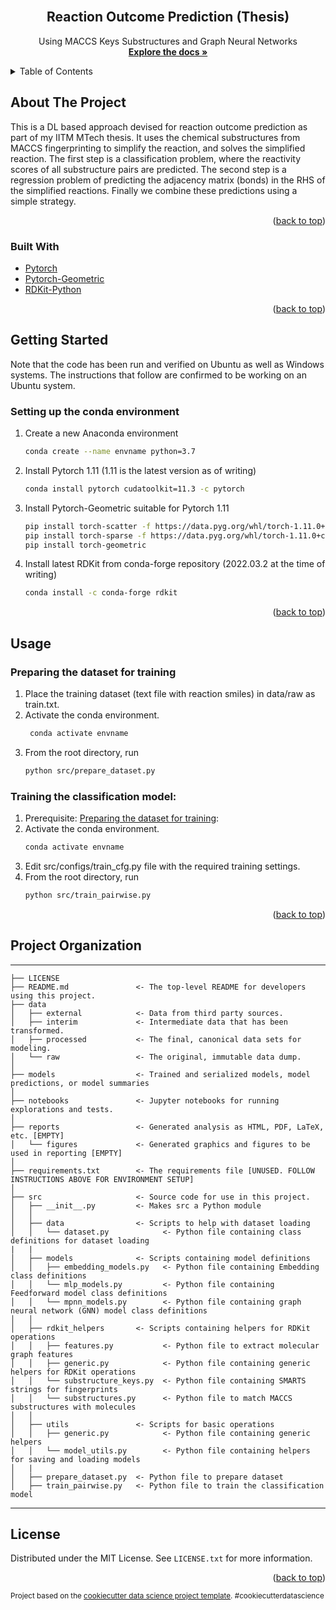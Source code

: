 <div id="top"></div>

<!-- PROJECT LOGO -->
<br />
<div align="center">

<h2 align="center">Reaction Outcome Prediction (Thesis)</h2>

  <p align="center">
    Using MACCS Keys Substructures and Graph Neural Networks
    <br />
    <a href="#about-the-project"><strong>Explore the docs »</strong></a>
  </p>
</div>

<!-- TABLE OF CONTENTS -->
<details>
  <summary>Table of Contents</summary>
  <ol>
    <li>
      <a href="#about-the-project">About The Project</a>
      <ul>
        <li><a href="#built-with">Built With</a></li>
      </ul>
    </li>
    <li>
      <a href="#getting-started">Getting Started</a>
      <ul>
        <li><a href="#setting-up-the-conda-environment">Installation</a></li>
      </ul>
    </li>
    <li>
      <a href="#usage">Usage</a>
      <ul>
        <li><a href="#preparing-the-dataset-for-training">Preparing the dataset</a></li>
        <li><a href="#training-the-classification-model">Training the classification model</a></li>
      </ul>
    </li>
    
    <li><a href="#project-organization">Project Organization</a></li>
    <li><a href="#license">License</a></li>
  </ol>
</details>

<!-- ABOUT THE PROJECT -->

## About The Project

This is a DL based approach devised for reaction outcome prediction as part of my IITM MTech thesis. It uses the chemical substructures from MACCS fingerprinting to simplify the reaction, and solves the simplified reaction. The first step is a classification problem, where the reactivity scores of all substructure pairs are predicted. The second step is a regression problem of predicting the adjacency matrix (bonds) in the RHS of the simplified reactions. Finally we combine these predictions using a simple strategy. 

<p align="right">(<a href="#top">back to top</a>)</p>

### Built With

- [Pytorch](https://pytorch.org//)
- [Pytorch-Geometric](https://pytorch-geometric.readthedocs.io/en/)
- [RDKit-Python](https://www.rdkit.org/docs/GettingStartedInPython.html)

<p align="right">(<a href="#top">back to top</a>)</p>

<!-- GETTING STARTED -->

## Getting Started
Note that the code has been run and verified on Ubuntu as well as Windows systems. The instructions that follow are confirmed to be working on an Ubuntu system. 

### Setting up the conda environment

1. Create a new Anaconda environment
   ```sh
   conda create --name envname python=3.7
   ```

2. Install Pytorch 1.11 (1.11 is the latest version as of writing)
   ```sh
   conda install pytorch cudatoolkit=11.3 -c pytorch
   ```

3. Install Pytorch-Geometric suitable for Pytorch 1.11
   ```sh
   pip install torch-scatter -f https://data.pyg.org/whl/torch-1.11.0+cu113.html
   pip install torch-sparse -f https://data.pyg.org/whl/torch-1.11.0+cu113.html
   pip install torch-geometric
   ```

4. Install latest RDKit from conda-forge repository (2022.03.2 at the time of writing)
   ```sh
   conda install -c conda-forge rdkit
   ```

<p align="right">(<a href="#top">back to top</a>)</p>

<!-- USAGE EXAMPLES -->

## Usage

### Preparing the dataset for training

1. Place the training dataset (text file with reaction smiles) in data/raw as train.txt.
2. Activate the conda environment. 
   ```sh
    conda activate envname
    ```
4. From the root directory, run
   ```sh
   python src/prepare_dataset.py
   ```

### Training the classification model:

1.  Prerequisite: <a href="#preparing-the-dataset-for-training">Preparing the dataset for training</a>:
2.  Activate the conda environment.
    ```sh
    conda activate envname
    ```
3.  Edit src/configs/train_cfg.py file with the required training settings.
4.  From the root directory, run
    ```sh
    python src/train_pairwise.py
    ```
    
<p align="right">(<a href="#top">back to top</a>)</p>

<!-- FOLDER STRUCTURE -->

## Project Organization
------------

    ├── LICENSE
    ├── README.md               <- The top-level README for developers using this project.
    ├── data
    │   ├── external            <- Data from third party sources.
    │   ├── interim             <- Intermediate data that has been transformed.
    │   ├── processed           <- The final, canonical data sets for modeling.
    │   └── raw                 <- The original, immutable data dump.
    │
    ├── models                  <- Trained and serialized models, model predictions, or model summaries
    │
    ├── notebooks               <- Jupyter notebooks for running explorations and tests.
    │
    ├── reports                 <- Generated analysis as HTML, PDF, LaTeX, etc. [EMPTY]
    │   └── figures             <- Generated graphics and figures to be used in reporting [EMPTY]
    │
    ├── requirements.txt        <- The requirements file [UNUSED. FOLLOW INSTRUCTIONS ABOVE FOR ENVIRONMENT SETUP]
    │
    ├── src                     <- Source code for use in this project.
    │   ├── __init__.py         <- Makes src a Python module
    │   │
    │   ├── data                <- Scripts to help with dataset loading
    │   │   └── dataset.py            <- Python file containing class definitions for dataset loading
    |   |
    │   ├── models              <- Scripts containing model definitions
    │   │   ├── embedding_models.py   <- Python file containing Embedding class definitions
    │   │   └── mlp_models.py         <- Python file containing Feedforward model class definitions
    │   │   └── mpnn_models.py        <- Python file containing graph neural network (GNN) model class definitions
    │   │
    │   ├── rdkit_helpers       <- Scripts containing helpers for RDKit operations
    │   │   ├── features.py           <- Python file to extract molecular graph features
    │   │   ├── generic.py            <- Python file containing generic helpers for RDKit operations
    │   │   └── substructure_keys.py  <- Python file containing SMARTS strings for fingerprints
    │   │   └── substructures.py      <- Python file to match MACCS substructures with molecules
    │   │
    │   ├── utils               <- Scripts for basic operations
    │   │   ├── generic.py            <- Python file containing generic helpers
    │   │   └── model_utils.py        <- Python file containing helpers for saving and loading models
    │   |
    │   ├── prepare_dataset.py  <- Python file to prepare dataset
    │   ├── train_pairwise.py   <- Python file to train the classification model

--------

<!-- LICENSE -->

## License

Distributed under the MIT License. See `LICENSE.txt` for more information.

<p align="right">(<a href="#top">back to top</a>)</p>

<p><small>Project based on the <a target="_blank" href="https://drivendata.github.io/cookiecutter-data-science/">cookiecutter data science project template</a>. #cookiecutterdatascience</small></p>
